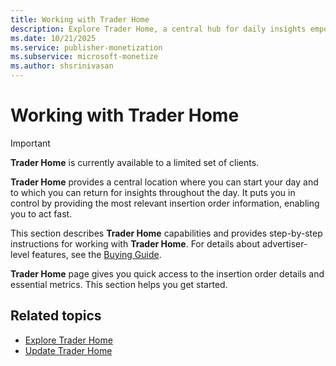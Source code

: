 ```yaml
---
title: Working with Trader Home
description: Explore Trader Home, a central hub for daily insights empowering users with insertion order details, aiding quick decision-making.
ms.date: 10/21/2025
ms.service: publisher-monetization
ms.subservice: microsoft-monetize
ms.author: shsrinivasan
---
```


# Working with Trader Home

> [!IMPORTANT]
> **Trader Home** is currently available to a limited set of clients.

**Trader Home** provides a central location where you can start your day and to which you can return for insights throughout the day. It puts you in control by providing the most relevant insertion order information, enabling you to act fast.

This section describes **Trader Home** capabilities and provides step-by-step instructions for working with **Trader Home**. For details about advertiser-level features, see the [Buying Guide](buying-guide.md).

**Trader Home** page gives you quick access to the insertion order details and essential metrics. This section helps you get started.

## Related topics

- [Explore Trader Home](explore-trader-home.md)
- [Update Trader Home](update-trader-home.md)
